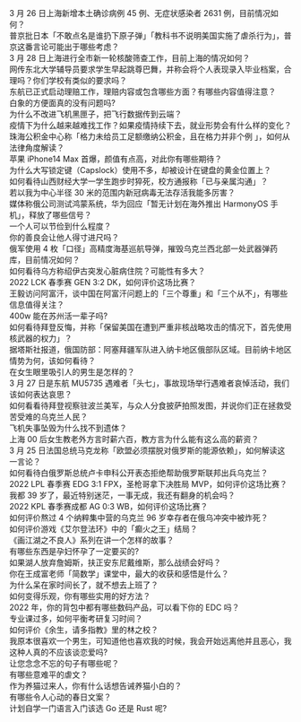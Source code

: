 3 月 26 日上海新增本土确诊病例 45 例、无症状感染者 2631 例，目前情况如何？  
普京批日本「不敢点名是谁扔下原子弹」「教科书不说明美国实施了虐杀行为」，普京这番言论可能出于哪些考虑？  
3 月 28 日上海进行全市新一轮核酸筛查工作，目前上海的情况如何？  
网传东北大学辅导员要求学生早起跳尊巴舞，并称会将个人表现录入毕业档案，合理吗？你们学校有类似的要求吗？  
东航已正式启动理赔工作，理赔内容或包含哪些方面？有哪些内容值得注意？  
白象的方便面真的没有问题吗?  
为什么不改进飞机黑匣子，把飞行数据传到云端？  
疫情下为什么越来越难找工作？如果疫情持续下去，就业形势会有什么样的变化？  
珠海公积金中心称「格力未给员工足额缴纳公积金，且在格力并非个例 」，如何从法律角度解读？  
苹果 iPhone14 Max 首爆，颜值有点高，对此你有哪些期待？  
为什么大写锁定键（Capslock）使用不多，却被设计在键盘的黄金位置上？  
如何看待山西财经大学一学生跑步时猝死，校方通报称「已与亲属沟通」？  
若以我为中心半径 30 米的范围内新冠病毒无法存活我能多厉害？  
媒体称俄公司测试鸿蒙系统，华为回应「暂无计划在海外推出 HarmonyOS 手机」，释放了哪些信号？  
一个人可以节俭到什么程度？  
你的善良会让他人得寸进尺吗？  
俄军使用 4 枚「口径」高精度海基巡航导弹，摧毁乌克兰西北部一处武器弹药库，目前情况如何？  
如何看待乌方称绍伊古突发心脏病住院？可能性有多大？  
2022 LCK 春季赛 GEN 3:2 DK，如何评价这场比赛？  
王毅访问阿富汗，谈中国在阿富汗问题上的「三个尊重」和「三个从不」，有哪些信息值得关注？  
400w 能在苏州活一辈子吗?  
如何看待拜登反悔，并称「保留美国在遭到严重非核战略攻击的情况下，首先使用核武器的权力」？  
据塔斯社报道，俄国防部：阿塞拜疆军队进入纳卡地区俄部队区域。目前纳卡地区情势为何，该如何看待？  
在女生眼里吸引人的男生是怎样的？  
3 月 27 日是东航 MU5735 遇难者「头七」，事故现场举行遇难者哀悼活动，我们该如何表达哀思？  
如何看看待拜登视察驻波兰美军，与众人分食披萨拍照发图，并说你们正在拯救受苦受难的乌克兰人民？  
飞机失事坠毁为什么找不到遗体？  
上海 00 后女生教老外方言时薪六百，教方言为什么能有这么高的薪资？  
3 月 25 日法国总统马克龙称「欧盟必须摆脱对俄罗斯的能源依赖」，如何解读这一言论？  
如何看待白俄罗斯总统卢卡申科公开表态拒绝帮助俄罗斯联邦出兵乌克兰？  
2022 LPL 春季赛 EDG 3:1 FPX，圣枪哥拿下决胜局 MVP，如何评价这场比赛？  
我都 39 岁了，最近特别迷茫，一事无成，我还有翻身的机会吗？  
2022 KPL 春季赛成都 AG 0:3 WB，如何评价这场比赛？  
如何评价熬过 4 个纳粹集中营的乌克兰 96 岁幸存者在俄乌冲突中被炸死？  
如何评价游戏《艾尔登法环》中的「癫火之王」结局？  
《画江湖之不良人》系列在讲一个怎样的故事？  
有哪些东西是孕妇怀孕了一定要买的?  
如果湖人放弃詹姆斯，扶正安东尼戴维斯，那么战绩会好吗？  
你在王成富老师「简数学」课堂中，最大的收获和感悟是什么？  
为什么呆在家时间长了，就不想去上班了？  
如何变得乐观，你有哪些实用的好方法？  
2022 年，你的背包中都有哪些数码产品，可以看下你的 EDC 吗？  
专业课过多，如何平衡考研复习时间？  
如何评价《余生，请多指教》里的林之校？  
我原本很喜欢一个男生，可知道他也喜欢我的时候，我会开始远离他并且恶心，我这种人真的不应该谈恋爱吗?  
让您念念不忘的句子有哪些呢？  
有哪些意难平的虐文？  
作为养猫过来人，你有什么话想告诫养猫小白的？  
有哪些令人心动的春日文案？  
计划自学一门语言入门该选 Go 还是 Rust 呢?  
